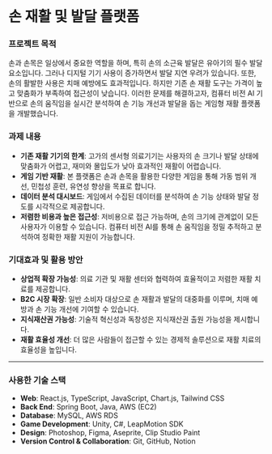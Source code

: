 # 손 재활 및 발달 플랫폼

### 프로젝트 목적
손과 손목은 일상에서 중요한 역할을 하며, 특히 손의 소근육 발달은 유아기의 필수 발달 요소입니다. 그러나 디지털 기기 사용이 증가하면서 발달 지연 우려가 있습니다. 또한, 손의 활발한 사용은 치매 예방에도 효과적입니다. 하지만 기존 손 재활 도구는 가격이 높고 맞춤화가 부족하여 접근성이 낮습니다. 이러한 문제를 해결하고자, 컴퓨터 비전 AI 기반으로 손의 움직임을 실시간 분석하여 손 기능 개선과 발달을 돕는 게임형 재활 플랫폼을 개발했습니다.

### 과제 내용
- **기존 재활 기기의 한계**: 고가의 센서형 의료기기는 사용자의 손 크기나 발달 상태에 맞춤화가 어렵고, 재미와 몰입도가 낮아 효과적인 재활이 어렵습니다.
- **게임 기반 재활**: 본 플랫폼은 손과 손목을 활용한 다양한 게임을 통해 가동 범위 개선, 민첩성 훈련, 유연성 향상을 목표로 합니다.
- **데이터 분석 대시보드**: 게임에서 수집된 데이터를 분석하여 손 기능 상태와 발달 정도를 시각적으로 제공합니다.
- **저렴한 비용과 높은 접근성**: 저비용으로 접근 가능하며, 손의 크기에 관계없이 모든 사용자가 이용할 수 있습니다. 컴퓨터 비전 AI를 통해 손 움직임을 정밀 추적하고 분석하여 정확한 재활 지원이 가능합니다.

### 기대효과 및 활용 방안
- **상업적 확장 가능성**: 의료 기관 및 재활 센터와 협력하여 효율적이고 저렴한 재활 치료를 제공합니다.
- **B2C 시장 확장**: 일반 소비자 대상으로 손 재활과 발달의 대중화를 이루며, 치매 예방과 손 기능 개선에 기여할 수 있습니다.
- **지식재산권 가능성**: 기술적 혁신성과 독창성은 지식재산권 출원 가능성을 제시합니다.
- **재활 효율성 개선**: 더 많은 사람들이 접근할 수 있는 경제적 솔루션으로 재활 치료의 효율성을 높입니다.

---

### 사용한 기술 스택
- **Web**: React.js, TypeScript, JavaScript, Chart.js, Tailwind CSS
- **Back End**: Spring Boot, Java, AWS (EC2)
- **Database**: MySQL, AWS RDS
- **Game Development**: Unity, C#, LeapMotion SDK
- **Design**: Photoshop, Figma, Aseprite, Clip Studio Paint
- **Version Control & Collaboration**: Git, GitHub, Notion
